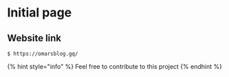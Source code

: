 # Initial page

## Website link

```http
$ https://omarsblog.gq/
```



{% hint style="info" %}
 Feel free to contribute to this project
{% endhint %}



